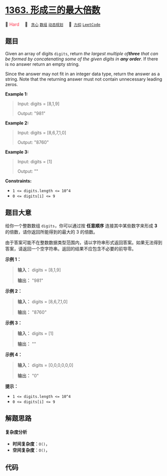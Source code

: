 # [1363. 形成三的最大倍数](https://2xiao.github.io/leetcode-js/problem/1363.html)

🔴 <font color=#ff334b>Hard</font>&emsp; 🔖&ensp; [`贪心`](/tag/greedy.md) [`数组`](/tag/array.md) [`动态规划`](/tag/dynamic-programming.md)&emsp; 🔗&ensp;[`力扣`](https://leetcode.cn/problems/largest-multiple-of-three) [`LeetCode`](https://leetcode.com/problems/largest-multiple-of-three)

## 题目

Given an array of digits `digits`, return _the largest multiple of**three**
that can be formed by concatenating some of the given digits in **any
order**_. If there is no answer return an empty string.

Since the answer may not fit in an integer data type, return the answer as a
string. Note that the returning answer must not contain unnecessary leading
zeros.



**Example 1:**

> Input: digits = [8,1,9]
> 
> Output: "981"

**Example 2:**

> Input: digits = [8,6,7,1,0]
> 
> Output: "8760"

**Example 3:**

> Input: digits = [1]
> 
> Output: ""

**Constraints:**

  * `1 <= digits.length <= 10^4`
  * `0 <= digits[i] <= 9`


## 题目大意

给你一个整数数组 `digits`，你可以通过按 **任意顺序** 连接其中某些数字来形成 **3** 的倍数，请你返回所能得到的最大的 3 的倍数。

由于答案可能不在整数数据类型范围内，请以字符串形式返回答案。如果无法得到答案，请返回一个空字符串。返回的结果不应包含不必要的前导零。



**示例 1：**

> 
> 
> 
> 
> 
> **输入：** digits = [8,1,9]
> 
> **输出：** "981"
> 
> 

**示例 2：**

> 
> 
> 
> 
> 
> **输入：** digits = [8,6,7,1,0]
> 
> **输出：** "8760"
> 
> 

**示例 3：**

> 
> 
> 
> 
> 
> **输入：** digits = [1]
> 
> **输出：** ""
> 
> 

**示例 4：**

> 
> 
> 
> 
> 
> **输入：** digits = [0,0,0,0,0,0]
> 
> **输出：** "0"
> 
> 



**提示：**

  * `1 <= digits.length <= 10^4`
  * `0 <= digits[i] <= 9`


## 解题思路

#### 复杂度分析

- **时间复杂度**：`O()`，
- **空间复杂度**：`O()`，

## 代码

```javascript

```
